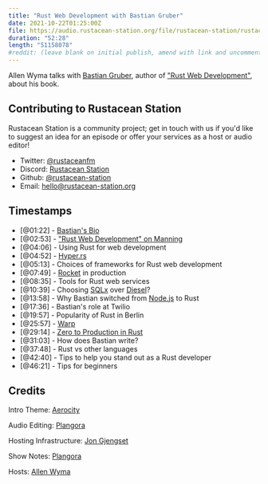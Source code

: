 ```yaml
---
title: "Rust Web Development with Bastian Gruber"
date: 2021-10-22T01:25:00Z
file: https://audio.rustacean-station.org/file/rustacean-station/rustacean-station-e043-bastian-gruber.mp3
duration: "52:28"
length: "51158078"
#reddit: (leave blank on initial publish, amend with link and uncomment this line after Reddit thread has been posted)
---
```

Allen Wyma talks with [Bastian Gruber](https://github.com/gruberb), author of ["Rust Web Development"](https://www.rustwebdevelopment.com/), about his book.


## Contributing to Rustacean Station

Rustacean Station is a community project; get in touch with us if you'd like to suggest an idea for an episode or offer your services as a host or audio editor!

- Twitter: [@rustaceanfm](https://twitter.com/rustaceanfm)
- Discord: [Rustacean Station](https://discord.gg/cHc3Gyc)
- Github: [@rustacean-station](https://github.com/rustacean-station/)
- Email: [hello@rustacean-station.org](mailto:hello@rustacean-station.org)

## Timestamps 
- [@01:22] - [Bastian's Bio](https://twitter.com/recvonline)
- [@02:53] - ["Rust Web Development" on Manning](https://www.manning.com/books/rust-web-development)
- [@04:06] - Using Rust for web development 
- [@04:52] - [Hyper.rs](https://hyper.rs/)
- [@05:13] - Choices of frameworks for Rust web development 
- [@07:49] - [Rocket](https://rocket.rs/) in production
- [@08:35] - Tools for Rust web services
- [@10:39] - Choosing [SQLx](https://github.com/launchbadge/sqlx) over [Diesel](https://diesel.rs/)?
- [@13:58] - Why Bastian switched from [Node.js](https://nodejs.org/en/) to Rust
- [@17:36] - Bastian's role at Twilio
- [@19:57] - Popularity of Rust in Berlin
- [@25:57] - [Warp](https://github.com/seanmonstar/warp)
- [@29:14] - [Zero to Production in Rust](https://www.zero2prod.com/index.html)
- [@31:03] - How does Bastian write?
- [@37:48] - Rust vs other languages
- [@42:40] - Tips to help you stand out as a Rust developer
- [@46:21] - Tips for beginners

## Credits
Intro Theme: [Aerocity](https://twitter.com/AerocityMusic)

Audio Editing: [Plangora](https://twitter.com/plangora)

Hosting Infrastructure: [Jon Gjengset](https://twitter.com/jonhoo/)

Show Notes: [Plangora](https://twitter.com/plangora)

Hosts: [Allen Wyma](https://twitter.com/allenwyma)